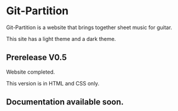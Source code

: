 # Git-Partition

Git-Partition is a website that brings together sheet music for guitar.

This site has a light theme and a dark theme.

## Prerelease V0.5

Website completed.

This version is in HTML and CSS only.

## Documentation available soon.